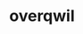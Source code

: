 ---
id: 904
title: overqwil
types: [dark,poison]
image: https://raw.githubusercontent.com/PokeAPI/sprites/master/sprites/pokemon/904.png
---